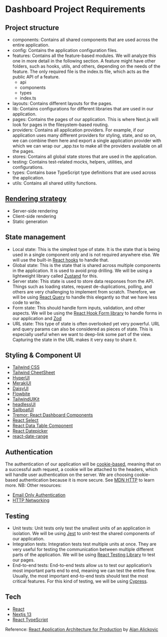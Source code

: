 # Dashboard Project Requirements

## Project structure

- components: Contains all shared components that are used across the entire application.
- config: Contains the application configuration files.
- features: Contains all the feature-based modules. We will analyze this one in more detail in the following section. A feature might have other folders, such as hooks, utils, and others, depending on the needs of the feature. The only required file is the index.ts file, which acts as the public API of a feature.
  - api
  - components
  - types
  - index.ts
- layouts: Contains different layouts for the pages.
- lib: Contains configurations for different libraries that are used in our application.
- pages: Contains the pages of our application. This is where Next.js will look for pages in the filesystem-based routing.
- providers: Contains all application providers. For example, if our application uses many different providers for styling, state, and so on, we can combine them here and export a single application provider with which we can wrap our \_app.tsx to make all the providers available on all the pages.
- stores: Contains all global state stores that are used in the application.
- testing: Contains test-related mocks, helpers, utilities, and configurations.
- types: Contains base TypeScript type definitions that are used across the application.
- utils: Contains all shared utility functions.

## [Rendering strategy](https://beta.nextjs.org/docs/rendering/fundamentals)

- Server-side rendering
- Client-side rendering
- Static generation

## State management

- Local state: This is the simplest type of state. It is the state that is being used in a single component only and is not required anywhere else. We will use the built-in [React hooks](https://beta.reactjs.org/learn/managing-state) to handle that.
- Global state: This is the state that is shared across multiple components in the application. It is used to avoid prop drilling. We will be using a lightweight library called [Zustand](https://docs.pmnd.rs/zustand/getting-started/introduction) for this.
- Server state: This state is used to store data responses from the API. Things such as loading states, request de-duplications, polling, and others are very challenging to implement from scratch. Therefore, we will be using [React Query](https://tanstack.com/query/latest/docs/react/overview) to handle this elegantly so that we have less code to write.
- Form state: This should handle form inputs, validation, and other aspects. We will be using the [React Hook Form library](https://react-hook-form.com/) to handle forms in our application and [Zod](https://zod.dev/)
- URL state: This type of state is often overlooked yet very powerful. URL and query params can also be considered as pieces of state. This is especially useful when we want to deep-link some part of the view. Capturing the state in the URL makes it very easy to share it.

## Styling & Component UI

- [Tailwind CSS](https://tailwindcss.com/)
- [Tailwind CheetSheet](https://nerdcave.com/tailwind-cheat-sheet)
- [HyperUI](https://www.hyperui.dev/)
- [MerakiUI](https://merakiui.com/)
- [DaisyUI](https://daisyui.com/)
- [Flowbite](https://flowbite.com/)
- [TailwindUIKit](https://tailwinduikit.com/)
- [headlessUI](https://headlessui.com/)
- [SailboatUI](https://sailboatui.com/)
- [Tremor: React Dashboard Components](https://www.tremor.so/)
- [React Select](https://react-select.com/home)
- [React Data Table Component](https://react-data-table-component.netlify.app/?path=/story/getting-started-intro--page)
- [React Datepicker](https://reactdatepicker.com/)
- [react-date-range](https://hypeserver.github.io/react-date-range/)

## Authentication

The authentication of our application will be [cookie-based](https://developer.mozilla.org/en-US/docs/Web/HTTP/Cookies), meaning that on a successful auth request, a cookie will be attached to the headers, which will handle user authentication on the server. We are choosing cookie-based authentication because it is more secure.
See [MDN HTTP](https://developer.mozilla.org/en-US/docs/Web/HTTP) to learn more.
NB: Other resources:
- [Email Only Authentication](https://www.youtube.com/watch?v=b6qHfPdv4Y8)
- [HTTP Networking](https://www.youtube.com/watch?v=2JYT5f2isg4&t=18s)

## Testing

- Unit tests: Unit tests only test the smallest units of an application in isolation. We will be using [Jest](https://jestjs.io/) to unit-test the shared components of our application.
- Integration tests: Integration tests test multiple units at once. They are very useful for testing the communication between multiple different parts of the application. We will be using [React Testing Library](https://testing-library.com/) to test our pages.
- End-to-end tests: End-to-end tests allow us to test our application’s most important parts end to end, meaning we can test the entire flow. Usually, the most important end-to-end tests should test the most critical features. For this kind of testing, we will be using [Cypress](https://www.cypress.io/).


## Tech

- [React](https://beta.reactjs.org/)
- [Nextjs 13](https://beta.nextjs.org/docs)
- [React TypeScript](https://react-typescript-cheatsheet.netlify.app/docs/basic/setup)


Reference: [React Application Architecture for Production](https://learning.oreilly.com/library/view/react-application-architecture/9781801070539/) by [Alan Alickovic](https://github.com/alan2207)
